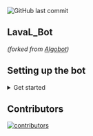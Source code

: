 ![GitHub last commit](https://img.shields.io/github/last-commit/LavaL18/Algosup-Discord)

## LavaL_Bot 
*(forked from [Algobot](https://github.com/PaulMarisOUMary/Algosup-Discord))*

## Setting up the bot

<details>
  <summary>Get started</summary>
  
  - Paste your token  BOT in `auth/token.dat`.
  - Please make sure you have activated the `Privileged Gateway Intents` in [Discord Developpers](https://discord.com/developers/applications) for your application.
	  - [x] PRESENCE INTENT
	  - [x] SERVER MEMBERS INTENT
  - Install with `pip` all dependencies :
	  - [x] `python3 -m pip install -U discord.py`
	  - [x] `python3 -m pip install -U DateTime`
	  - [x] `python3 -m pip install -U matplotlib`
	  - [x] `python3 -m pip install -U O365`
	  - [x] `python3 -m pip install -U Pillow`
	  - [x] `python3 -m pip install -U googletrans==4.0.0-rc1`
	  - [x] `python3 -m pip install -U youtube_dl`
	  - [x] `python3 -m pip install -U PIL`
  - Edit line `12` on `bot.py` to change the bot prefix : `command_prefix=commands.when_mentioned_or("PREFIX_HERE")`.
  - If you want to use admin commands edit the line `7` on `cogs/admin.py`and paste your user ID (more informations [here](https://support.discord.com/hc/en-us/articles/206346498-Where-can-I-find-my-User-Server-Message-ID-))
</details>

## Contributors

[![contributors](https://contributors-img.web.app/image?repo=spotdl/spotify-downloader)](https://github.com/LavaL18/LavaL_Bot/graphs/contributors)


